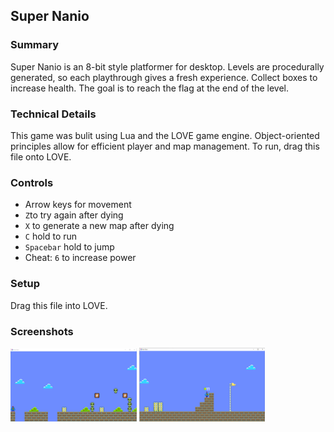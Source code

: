 Super Nanio
---
### Summary
Super Nanio is an 8-bit style platformer for desktop. Levels are procedurally generated, so each playthrough gives a fresh experience. Collect boxes to increase health. The goal is to reach the flag at the end of the level.

### Technical Details
This game was bulit using Lua and the LOVE game engine. Object-oriented principles allow for efficient player and map management.
To run, drag this file onto LOVE. 


### Controls
- Arrow keys for movement
- `Z`to try again after dying
- `X` to generate a new map after dying
- `C` hold to run
- `Spacebar` hold to jump
- Cheat: `6` to increase power

### Setup
Drag this file into LOVE.

### Screenshots
<img src="Screenshot%201.jpg"  width=40% height=40%> <img src="Screenshot%202.jpg"  width=40% height=40%>
